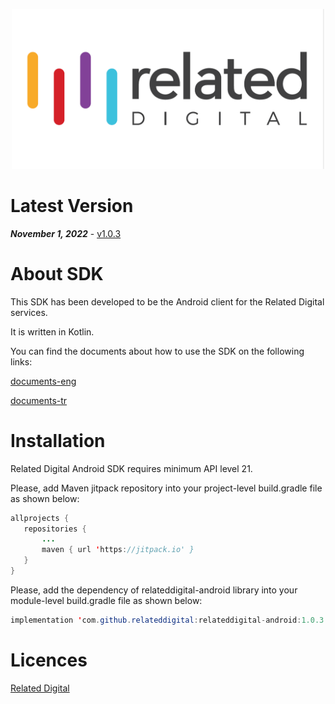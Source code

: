 <p align="center">
  <a target="_blank" rel="noopener noreferrer" href="https://github.com/relateddigital/relateddigital-android"><img src="https://github.com/relateddigital/relateddigital-android/blob/master/app/relateddigital.png" alt="Related Digital Android Library" width="500" style="max-width:100%;"></a>
</p>

# Latest Version 

***November 1, 2022*** - [v1.0.3](https://github.com/relateddigital/relateddigital-android/releases)

# About SDK

This SDK has been developed to be the Android client for the Related Digital services.

It is written in Kotlin.

You can find the documents about how to use the SDK on the following links:

[documents-eng](https://relateddigital.atlassian.net/wiki/spaces/KB/pages/2207809583/Setup)

[documents-tr](https://relateddigital.atlassian.net/wiki/spaces/RMCKBT/pages/2204827661/Kurulum)


# Installation

Related Digital Android SDK requires minimum API level 21.

Please, add Maven jitpack repository into your project-level build.gradle file as shown below:
 ```java
allprojects {
	repositories {
		...
		maven { url 'https://jitpack.io' }
	}
}
 ```

Please, add the dependency of relateddigital-android library into your module-level build.gradle file as shown below:

 ```java
implementation 'com.github.relateddigital:relateddigital-android:1.0.3'
 ```

# Licences


[Related Digital](https://www.relateddigital.com/)
